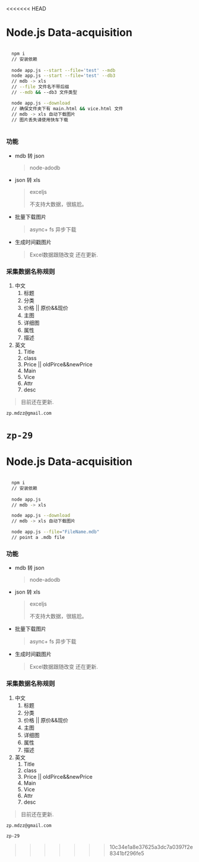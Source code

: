 <<<<<<< HEAD

# Node.js Data-acquisition

```bash

  npm i
  // 安装依赖
  
  node app.js --start --file='test' --mdb
  node app.js --start --file='test' --db3
  // mdb -> xls
  // --file 文件名不带后缀
  // --mdb && --db3 文件类型

  node app.js --download 
  // 确保文件夹下有 main.html && vice.html 文件
  // mdb -> xls 自动下载图片
  // 图片丢失请使用快车下载
  
```

### 功能

- mdb 转 json

  > node-adodb

- json 转 xls

  > exceljs
  >
  > <!--json2-xls--> 不支持大数据，很尴尬。

- 批量下载图片

  > async+ fs 异步下载

- 生成时间戳图片

  > Excel数据跟随改变
  > 还在更新.


### 采集数据名称规则

1. 中文
   1. 标题
   2. 分类
   3. 价格 ||  原价&&现价
   4. 主图
   5. 详细图
   6. 属性
   7. 描述
2. 英文
   1. Title
   2. class
   3. Price || oldPirce&&newPrice
   4. Main
   5. Vice
   6. Attr
   7. desc

> 目前还在更新.

`zp.mdzz@gmail.com`

`zp-29`
=======

# Node.js Data-acquisition

```bash

  npm i
  // 安装依赖
  
  node app.js
  // mdb -> xls

  node app.js --download 
  // mdb -> xls 自动下载图片

  node app.js --file="FileName.mdb"
  // point a .mdb file

```

### 功能

- mdb 转 json

  > node-adodb

- json 转 xls

  > exceljs
  >
  > <!--json2-xls--> 不支持大数据，很尴尬。

- 批量下载图片

  > async+ fs 异步下载

- 生成时间戳图片

  > Excel数据跟随改变
  > 还在更新.


### 采集数据名称规则

1. 中文
   1. 标题
   2. 分类
   3. 价格 ||  原价&&现价
   4. 主图
   5. 详细图
   6. 属性
   7. 描述
2. 英文
   1. Title
   2. class
   3. Price || oldPirce&&newPrice
   4. Main
   5. Vice
   6. Attr
   7. desc

> 目前还在更新.

`zp.mdzz@gmail.com`

`zp-29`
>>>>>>> 10c34e1a8e37625a3dc7a0397f2e8341bf296fe5
